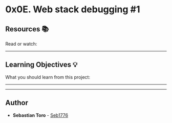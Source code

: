 # 0x0E. Web stack debugging #1

## Resources :books:
Read or watch:

---
## Learning Objectives :bulb:
What you should learn from this project:

---
---

## Author
* **Sebastian Toro** - [Seb1776](https://github.com/Seb1776)
